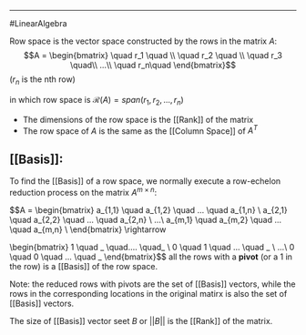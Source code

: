 ----
#LinearAlgebra 

Row space is the vector space constructed by the rows in the matrix $A$:
$$A = \begin{bmatrix} 
 \quad r_1 \quad \\
 \quad r_2 \quad \\
 \quad r_3 \quad\\
 ...\\
 \quad r_n\quad
\end{bmatrix}$$
($r_n$ is the nth row)

in which row space is $\mathcal{R}(A) = span({r_1, r_2, ... , r_n})$    

- The dimensions of the row space is the [[Rank]] of the matrix 
- The row space of $A$ is the same as the [[Column Space]] of $A^T$ 

## [[Basis]]:

To find the [[Basis]] of a row space, we normally execute a row-echelon reduction process on the matrix $A^{m \times n}$:

$$A = \begin{bmatrix} 
a_{1,1} \quad a_{1,2} \quad ... \quad a_{1,n} \\
a_{2,1} \quad a_{2,2} \quad ... \quad a_{2,n} \\
...\\
a_{m,1} \quad a_{m,2} \quad ... \quad a_{m,n} \\
\end{bmatrix}
\rightarrow

\begin{bmatrix} 
1 \quad \_ \quad.... \quad\_ \\
0 \quad 1 \quad ... \quad \_ \\
...\\
0 \quad 0 \quad ... \quad \_
\end{bmatrix}$$
all the rows with a **pivot** (or a 1 in the row) is a [[Basis]] of the row space.

Note: the reduced rows with pivots are the set of [[Basis]] vectors, while the rows in the corresponding locations in the original matirx is also the set of [[Basis]] vectors.

The size of [[Basis]] vector seet $B$ or $||B||$ is the [[Rank]] of the matrix. 